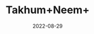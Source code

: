 ---
title: 'Takhum+Neem+'
date: '2022-08-29' 
metatag: '' 
inventory: '0' 
draft: false 
# meta description 
shortDescripton: ''
description: 'Seed'
longdescription: ''
featured: True
# product Price
price: '30.0'
# Product Short Description
shortDescription: ''
productID: '43D7CEB4-1527-ED11-9968-005056B3A416'
type: 'products'
category: 'Seed' 
thumnailproduct: 'https://aminsaddiquidawakhana.eralive.net/images/products/43D7CEB4-1527-ED11-9968-005056B3A4161.png' 
images:
  - image: 'images/products/43D7CEB4-1527-ED11-9968-005056B3A4161.png'  
Variants:
---